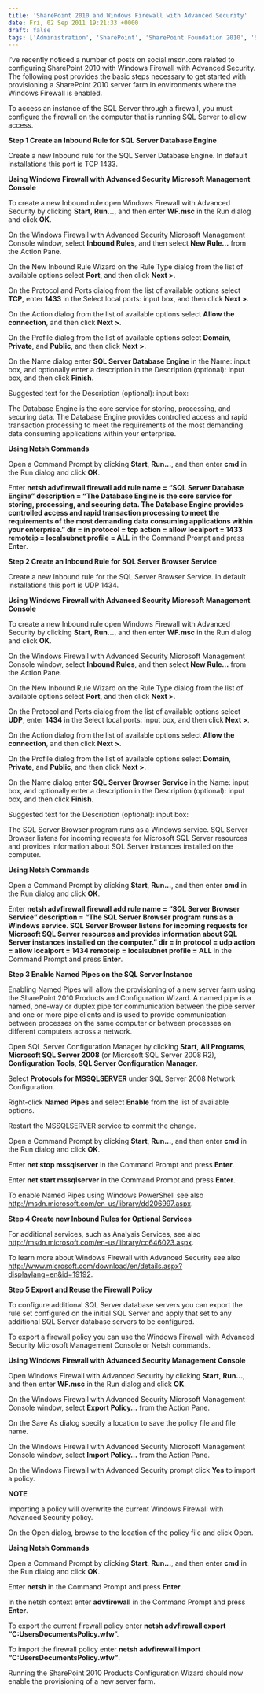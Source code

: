```yaml
---
title: 'SharePoint 2010 and Windows Firewall with Advanced Security'
date: Fri, 02 Sep 2011 19:21:33 +0000
draft: false
tags: ['Administration', 'SharePoint', 'SharePoint Foundation 2010', 'SharePoint Server 2010', 'Windows Firewall', 'Windows Firewall with Advanced Security']
---
```


I’ve recently noticed a number of posts on social.msdn.com related to configuring SharePoint 2010 with Windows Firewall with Advanced Security. The following post provides the basic steps necessary to get started with provisioning a SharePoint 2010 server farm in environments where the Windows Firewall is enabled.

To access an instance of the SQL Server through a firewall, you must configure the firewall on the computer that is running SQL Server to allow access.

**Step 1 Create an Inbound Rule for SQL Server Database Engine**

Create a new Inbound rule for the SQL Server Database Engine. In default installations this port is TCP 1433.

**Using Windows Firewall with Advanced Security Microsoft Management Console**

To create a new Inbound rule open Windows Firewall with Advanced Security by clicking **Start**, **Run…**, and then enter **WF.msc** in the Run dialog and click **OK**.

On the Windows Firewall with Advanced Security Microsoft Management Console window, select **Inbound Rules**, and then select **New Rule…** from the Action Pane.

On the New Inbound Rule Wizard on the Rule Type dialog from the list of available options select **Port**, and then click **Next >**.

On the Protocol and Ports dialog from the list of available options select **TCP**, enter **1433** in the Select local ports: input box, and then click **Next >**.

On the Action dialog from the list of available options select **Allow the connection**, and then click **Next >**.

On the Profile dialog from the list of available options select **Domain**, **Private**, and **Public**, and then click **Next >**.

On the Name dialog enter **SQL Server Database Engine** in the Name: input box, and optionally enter a description in the Description (optional): input box, and then click **Finish**.

Suggested text for the Description (optional): input box:

The Database Engine is the core service for storing, processing, and securing data. The Database Engine provides controlled access and rapid transaction processing to meet the requirements of the most demanding data consuming applications within your enterprise.

**Using Netsh Commands**

Open a Command Prompt by clicking **Start**, **Run…**, and then enter **cmd** in the Run dialog and click **OK**.

Enter **netsh advfirewall firewall add rule name = “SQL Server Database Engine” description = “The Database Engine is the core service for storing, processing, and securing data. The Database Engine provides controlled access and rapid transaction processing to meet the requirements of the most demanding data consuming applications within your enterprise.” dir = in protocol = tcp action = allow localport = 1433 remoteip = localsubnet profile = ALL** in the Command Prompt and press **Enter**.

**Step 2 Create an Inbound Rule for SQL Server Browser Service**

Create a new Inbound rule for the SQL Server Browser Service. In default installations this port is UDP 1434.

**Using Windows Firewall with Advanced Security Microsoft Management Console**

To create a new Inbound rule open Windows Firewall with Advanced Security by clicking **Start**, **Run…**, and then enter **WF.msc** in the Run dialog and click **OK**.

On the Windows Firewall with Advanced Security Microsoft Management Console window, select **Inbound Rules**, and then select **New Rule…** from the Action Pane.

On the New Inbound Rule Wizard on the Rule Type dialog from the list of available options select **Port**, and then click **Next >**.

On the Protocol and Ports dialog from the list of available options select **UDP**, enter **1434** in the Select local ports: input box, and then click **Next >**.

On the Action dialog from the list of available options select **Allow the connection**, and then click **Next >**.

On the Profile dialog from the list of available options select **Domain**, **Private**, and **Public**, and then click **Next >**.

On the Name dialog enter **SQL Server Browser Service** in the Name: input box, and optionally enter a description in the Description (optional): input box, and then click **Finish**.

Suggested text for the Description (optional): input box:

The SQL Server Browser program runs as a Windows service. SQL Server Browser listens for incoming requests for Microsoft SQL Server resources and provides information about SQL Server instances installed on the computer.

**Using Netsh Commands**

Open a Command Prompt by clicking **Start**, **Run…**, and then enter **cmd** in the Run dialog and click **OK**.

Enter **netsh advfirewall firewall add rule name = “SQL Server Browser Service” description = “The SQL Server Browser program runs as a Windows service. SQL Server Browser listens for incoming requests for Microsoft SQL Server resources and provides information about SQL Server instances installed on the computer.” dir = in protocol = udp action = allow localport = 1434 remoteip = localsubnet profile = ALL** in the Command Prompt and press **Enter**.

**Step 3 Enable Named Pipes on the SQL Server Instance**

Enabling Named Pipes will allow the provisioning of a new server farm using the SharePoint 2010 Products and Configuration Wizard. A named pipe is a named, one-way or duplex pipe for communication between the pipe server and one or more pipe clients and is used to provide communication between processes on the same computer or between processes on different computers across a network.

Open SQL Server Configuration Manager by clicking **Start**, **All Programs**, **Microsoft SQL Server 2008** (or Microsoft SQL Server 2008 R2), **Configuration Tools**, **SQL Server Configuration Manager**.

Select **Protocols for MSSQLSERVER** under SQL Server 2008 Network Configuration.

Right-click **Named Pipes** and select **Enable** from the list of available options.

Restart the MSSQLSERVER service to commit the change.

Open a Command Prompt by clicking **Start**, **Run…**, and then enter **cmd** in the Run dialog and click **OK**.

Enter **net stop mssqlserver** in the Command Prompt and press **Enter**.

Enter **net start mssqlserver** in the Command Prompt and press **Enter**.

To enable Named Pipes using Windows PowerShell see also http://msdn.microsoft.com/en-us/library/dd206997.aspx.

**Step 4 Create new Inbound Rules for Optional Services**

For additional services, such as Analysis Services, see also http://msdn.microsoft.com/en-us/library/cc646023.aspx.

To learn more about Windows Firewall with Advanced Security see also http://www.microsoft.com/download/en/details.aspx?displaylang=en&id=19192.

**Step 5 Export and Reuse the Firewall Policy**

To configure additional SQL Server database servers you can export the rule set configured on the initial SQL Server and apply that set to any additional SQL Server database servers to be configured.

To export a firewall policy you can use the Windows Firewall with Advanced Security Microsoft Management Console or Netsh commands.

**Using Windows Firewall with Advanced Security Management Console**

Open Windows Firewall with Advanced Security by clicking **Start**, **Run…**, and then enter **WF.msc** in the Run dialog and click **OK**.

On the Windows Firewall with Advanced Security Microsoft Management Console window, select **Export Policy…** from the Action Pane.

On the Save As dialog specify a location to save the policy file and file name.

On the Windows Firewall with Advanced Security Microsoft Management Console window, select **Import Policy…** from the Action Pane.

On the Windows Firewall with Advanced Security prompt click **Yes** to import a policy.

**NOTE**

Importing a policy will overwrite the current Windows Firewall with Advanced Security policy.

On the Open dialog, browse to the location of the policy file and click Open.

**Using Netsh Commands**

Open a Command Prompt by clicking **Start**, **Run…**, and then enter **cmd** in the Run dialog and click **OK**.

Enter **netsh** in the Command Prompt and press **Enter**.

In the netsh context enter **advfirewall** in the Command Prompt and press **Enter**.

To export the current firewall policy enter **netsh advfirewall export “C:Users<user>DocumentsPolicy.wfw**”.

To import the firewall policy enter **netsh advfirewall import “C:Users<user>DocumentsPolicy.wfw”**.

Running the SharePoint 2010 Products Configuration Wizard should now enable the provisioning of a new server farm.